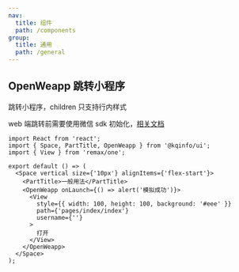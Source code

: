 ```yaml
---
nav:
  title: 组件
  path: /components
group:
  title: 通用
  path: /general
---
```


## OpenWeapp 跳转小程序

跳转小程序，children 只支持行内样式

web 端跳转前需要使用微信 sdk 初始化，[相关文档](https://developers.weixin.qq.com/doc/offiaccount/OA_Web_Apps/Wechat_Open_Tag.html)

```tsx
import React from 'react';
import { Space, PartTitle, OpenWeapp } from '@kqinfo/ui';
import { View } from 'remax/one';

export default () => (
  <Space vertical size={'10px'} alignItems={'flex-start'}>
    <PartTitle>一般用法</PartTitle>
    <OpenWeapp onLaunch={() => alert('模拟成功')}>
      <View
        style={{ width: 100, height: 100, background: '#eee' }}
        path={'pages/index/index'}
        username={''}
      >
        打开
      </View>
    </OpenWeapp>
  </Space>
);
```

<API></API>
